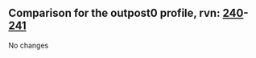 ## Comparison for the outpost0 profile, rvn: [240](https://github.com/PRO100KatYT/FortniteProfileRevisions/tree/main/profiles/outpost0/240%20outpost0.json)-[241](https://github.com/PRO100KatYT/FortniteProfileRevisions/tree/main/profiles/outpost0/241%20outpost0.json)

No changes
